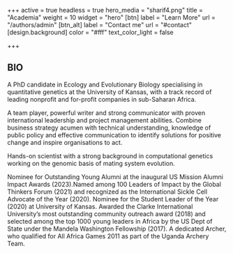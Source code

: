 +++
active = true
headless = true
hero_media = "sharif4.png"
title = "Academia"
weight = 10
widget = "hero"
[btn]
label = "Learn More"
url = "/authors/admin"
[btn_alt]
label = "Contact me"
url = "#contact"
[design.background]
color = "#fff"
text_color_light = false

+++
## BIO

A PhD candidate in Ecology and Evolutionary Biology specialising in quantitative genetics at the University of Kansas, with a track record of leading nonprofit and for-profit companies in sub-Saharan Africa.

A team player, powerful writer and strong communicator with proven international leadership and project management abilities. Combine business strategy acumen with technical understanding, knowledge of public policy and effective communication to identify solutions for positive change and inspire organisations to act.

Hands-on scientist with a strong background in computational genetics working on the genomic basis of mating system evolution.

Nominee for Outstanding Young Alumni at the inaugural US Mission Alumni Impact Awards (2023).Named among 100 Leaders of Impact by the Global Thinkers Forum (2021) and recognized as the International Sickle Cell Advocate of the Year (2020). Nominee for the Student Leader of the Year (2020) at University of Kansas. Awarded the Clarke International University’s most outstanding community outreach award (2018) and selected among the top 1000 young leaders in Africa by the US Dept of State under the Mandela Washington Fellowship (2017). A dedicated Archer, who qualified for All Africa Games 2011 as part of the Uganda Archery Team.